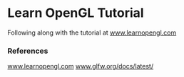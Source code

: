 # Learn OpenGL Tutorial 
Following along with the tutorial at www.learnopengl.com
### References
www.learnopengl.com
www.glfw.org/docs/latest/
